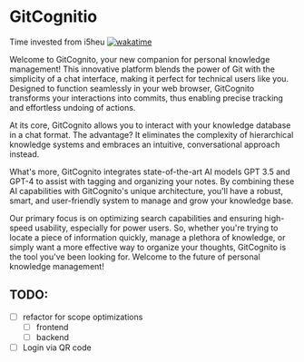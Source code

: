 # GitCognitio

Time invested from i5heu [![wakatime](https://wakatime.com/badge/github/i5heu/GitCognitio.svg)](https://wakatime.com/badge/github/i5heu/GitCognitio)

Welcome to GitCognito, your new companion for personal knowledge management! This innovative platform blends the power of Git with the simplicity of a chat interface, making it perfect for technical users like you. Designed to function seamlessly in your web browser, GitCognito transforms your interactions into commits, thus enabling precise tracking and effortless undoing of actions. 

At its core, GitCognito allows you to interact with your knowledge database in a chat format. The advantage? It eliminates the complexity of hierarchical knowledge systems and embraces an intuitive, conversational approach instead.

What's more, GitCognito integrates state-of-the-art AI models GPT 3.5 and GPT-4 to assist with tagging and organizing your notes. By combining these AI capabilities with GitCognito's unique architecture, you'll have a robust, smart, and user-friendly system to manage and grow your knowledge base.

Our primary focus is on optimizing search capabilities and ensuring high-speed usability, especially for power users. So, whether you're trying to locate a piece of information quickly, manage a plethora of knowledge, or simply want a more effective way to organize your thoughts, GitCognito is the tool you've been looking for. Welcome to the future of personal knowledge management!

## TODO:

- [ ] refactor for scope optimizations
  - [ ] frontend
  - [ ] backend
- [ ] Login via QR code
